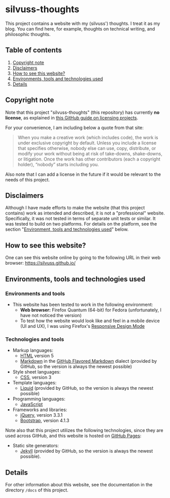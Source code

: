 # silvuss-thoughts

This project contains a website with my (silvuss') thoughts. I treat it as my blog. You can find here, for example, thoughts on technical writing, and philosophic thoughts.

## Table of contents

1. [Copyright note](#copyright-note)
2. [Disclaimers](#disclaimers)
3. [How to see this website?](#how-to-see-this-website)
4. [Environments, tools and technologies used](#environments-tools-and-technologies-used)
5. [Details](#details)

## Copyright note

Note that this project "silvuss-thoughts" (this repository) has currently **no license**, as explained in [this GitHub guide on licensing projects](https://choosealicense.com/no-permission/).

For your convenience, I am including below a quote from that site:

> When you make a creative work (which includes code), the work is under exclusive copyright by default. Unless you include a license that specifies otherwise, nobody else can use, copy, distribute, or modify your work without being at risk of take-downs, shake-downs, or litigation. Once the work has other contributors (each a copyright holder), “nobody” starts including you.

Also note that I can add a license in the future if it would be relevant to the needs of this project.

## Disclaimers

Although I have made efforts to make the website (that this project contains) work as intended and described, it is not a "professional" website. Specifically, it was not tested in terms of separate unit tests or similar. It was tested to build on two platforms. For details on the platform, see the section "[Environment, tools and technologies used](#environment-tools-and-technologies-used)" below.

## How to see this website?

One can see this website online by going to the following URL in their web browser: https://silvuss.github.io/

## Environments, tools and technologies used

### Environments and tools

- This website has been tested to work in the following environment:
    - **Web browser:** Firefox Quantum (64-bit) for Fedora (unfortunately, I have not noticed the version)
    - To test how the website would look like and feel in a mobile device (UI and UX), I was using Firefox's [Responsive Design Mode](https://developer.mozilla.org/en-US/docs/Tools/Responsive_Design_Mode)

### Technologies and tools

- Markup languages:
    - [HTML](https://en.wikipedia.org/wiki/HTML) version 5
    - [Markdown](https://en.wikipedia.org/wiki/Markdown) in the [GitHub Flavored Markdown](https://github.github.com/gfm/) dialect (provided by GitHub, so the version is always the newest possible)
- Style sheet languages:
    - [CSS](https://en.wikipedia.org/wiki/Cascading_Style_Sheets), version 3
- Template languages:
    - [Liquid](https://shopify.github.io/liquid/) (provided by GitHub, so the version is always the newest possible)
- Programming languages:
    - [JavaScript](https://en.wikipedia.org/wiki/JavaScript)
- Frameworks and libraries:
    - [jQuery](https://en.wikipedia.org/wiki/JQuery), version 3.3.1
    - [Bootstrap](https://en.wikipedia.org/wiki/Bootstrap_(front-end_framework)), version 4.1.3

Note also that this project utilizes the following technologies, since they are used across GitHub, and this website is hosted on [GitHub Pages](https://pages.github.com/):
- Static site generators:
    - [Jekyll](https://en.wikipedia.org/wiki/Jekyll_(software)) (provided by GitHub, so the version is always the newest possible).

## Details

For other information about this website, see the documentation in the directory `/docs` of this project.
